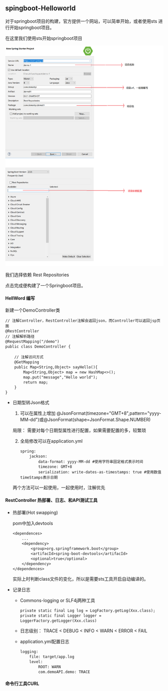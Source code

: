 ## spingboot-Helloworld

对于springboot项目的构建，官方提供一个网站，可以简单开始，或者使用sts 进行开始springboot项目。

在这里我们使用sts开始springboot项目

![SpringbootStarter](./images/SpringbootStarter.png)

我们选择依赖 Rest Repositories

点击完成便构建了一个Springboot项目。

#### HellWord 编写

新建一个DemoController类

```
// 注解Controller，RestController注解会返回json，而Controller可以返回jsp页面
@RestController
// 注解解析路径
@RequestMapping("/demo")
public class DemoController {
	
    // 注解访问方式
	@GetMapping
	public Map<String,Object> sayHello(){
		Map<String,Object> map = new HashMap<>();
		map.put("message","Hello world");
		return map;
	}
}
```

* 日期型转Json格式

    1. 可以在属性上增加 @JsonFormat(timezone="GMT+8",pattern="yyyy-MM-dd")或@JsonFormat(shape=JsonFormat.Shape.NUMBER)

    局限： 需要对每个日期型属性进行配置，如果需要配置的多，较繁琐

    2. 全局修改可以在application.yml

        ```
        spring:
            jackson:
                data-format: yyyy-MM-dd #使用字符串固定格式表示时间
                timezone: GMT+8
                serialization: write-dates-as-timestamps: true #使用数值timeStamps表示日期
        ```

    两个方法可以一起使用，一起使用时，注解优先


#### RestController 热部署、日志、和API测试工具

* 热部署(Hot swapping)

    pom中加入devtools

    ```
    <dependences>
        ...
        <dependency>
            <group>org.springframework.boot</group>
            <artifacId>spring-boot-devtools</artifacId>
            <optional>true</optional>
        </dependency>
    </dependences>
    ```

    实际上时判断class文件的变化，所以是需要sts工具开启自动编译的。

* 记录日志

    - Commons-logging or SLF4j两种工具

        ```
        private static final Log log = LogFactory.getLog(Xxx.class);
        private static final Logger logger = LoggerFactory.getLogger(Xxx.class)
        ```

    - 日志级别： TRACE < DEBUG < INFO < WARN < ERROR < FAIL

    - application.yml配置日志

        ```
        logging:
            file: target/app.log
            level:
                ROOT: WARN
                com.demoAPI.demo: TRACE
        ```

#### 命令行工具CURL
